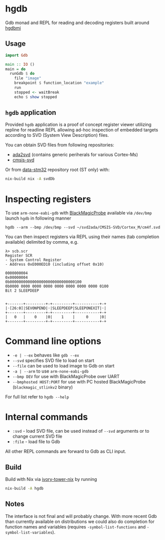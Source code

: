 hgdb
====

Gdb monad and REPL for reading and decoding registers built
around [hgdbmi](https://github.com/distrap/hgdmi)

Usage
-----

```haskell
import Gdb

main :: IO ()
main = do
  runGdb $ do
    file "image"
    breakpoint $ function_location "example"
    run
    stopped <- waitBreak
    echo $ show stopped
```

`hgdb` application
------------------

Provided `hgdb` application is a proof of concept register viewer
utilizing repline for readline REPL allowing ad-hoc inspection
of embedded targets according to SVD (System View Description) files.


You can obtain SVD files from following repositories:
* [ada2svd](https://github.com/AdaCore/svd2ada/) (contains generic periherals for various Cortex-Ms)
* [cmsis-svd](https://github.com/posborne/cmsis-svd)

Or from [data-stm32](https://github.com/HaskellEmbedded/data-stm32) 
repository root (ST only) with:

```bash
nix-build nix -A svdDb
```

Inspecting registers
====================

To use `arm-none-eabi-gdb` with [BlackMagicProbe](https://github.com/blacksphere/blackmagic)
available via `/dev/bmp` launch `hgdb` in following manner

```
hgdb --arm --bmp /dev/bmp --svd ~/svd2ada/CMSIS-SVD/Cortex_M/cm4f.svd
```

You can then inspect registers via REPL using their names
(tab completion available) delimited by comma, e.g.

```
λ> scb.scr
Register SCR
- System Control Register
- Address 0xE000ED10 (including offset 0x10)

0000000004
0x00000004
0b00000000000000000000000000000100
0b0000 0000 0000 0000 0000 0000 0000 0000 0100
Bit 2 SLEEPDEEP


+-------+---------+-+---------+-----------+-+
|◦[26:0]|SEVONPEND|◦|SLEEPDEEP|SLEEPONEXIT|◦|
+-------+---------+-+---------+-----------+-+
|   0   |    0    |0|    1    |     0     |0|
+-------+---------+-+---------+-----------+-+
```

Command line options
====================

* `-e | --ex` behaves like `gdb --ex`
* `--svd` specifies SVD file to load on start
* `--file` can be used to load image to Gdb on start
* `-a | --arm`  to use `arm-none-eabi-gdb`
* `--bmp DEV` for use with BlackMagicProbe over UART
* `--bmphosted HOST:PORT` for use with PC hosted BlackMagicProbe (`blackmagic_stlinkv2` binary)

For full list refer to `hgdb --help`

Internal commands
=================

* `:svd` - load SVD file, can be used instead of `--svd` arguments or to change current SVD file
* `:file` - load file to Gdb

All other REPL commands are forward to Gdb as CLI input.


Build
-----

Build with Nix via [ivory-tower-nix](https://github.com/HaskellEmbedded/ivory-tower-nix/)
by running

```bash
nix-build -A hgdb
```

Notes
-----

The interface is not final and will probably change. With more recent Gdb than
currently available on distributions we could also do completion for function names
and variables (requires `-symbol-list-functions` and `-symbol-list-variables`).
